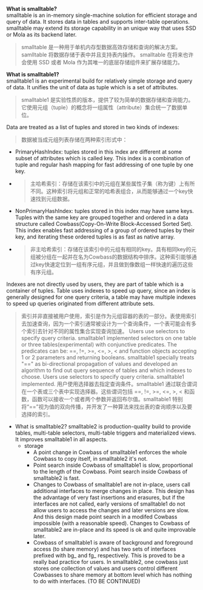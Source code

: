 **What is smalltable?**  
smalltable is an in-memory single-machine solution for efficient storage and query of data. It stores data in tables and supports inter-table operations. smalltable may extend its storage capability in an unique way that uses SSD or Mola as its backend later.
> smalltable 是一种用于单机内存型数据高效存储和查询的解决方案。samlltable 将数据存储于表中并且支持表内操作。 smalltable 在将来也许会使用 SSD 或者 Mola 作为其唯一的底层存储组件来扩展存储能力。  

**What is smalltable1?**  
smalltable1 is an experimental build for relatively simple storage and query of data. It unifies the unit of data as tuple which is a set of attributes.  
> smalltable1 是实验性质的版本，提供了较为简单的数据存储和查询能力。它使用元组（tuple）的概念将一组属性（attribute）集合统一了数据单位。 

Data are treated as a list of tuples and stored in two kinds of indexes:  
> 数据被当成元组列表存储在两种索引形式中：  
  + PrimaryHashIndex: tuples stored in this index are different at some subset of attributes which is called key. This index is a combination of tuple and regular hash mapping for fast addressing of one tuple by one key.
  + > 主哈希索引：存储在该索引中的元组在某些属性子集（称为键）上有所不同。这种索引将元组和正常的哈希表组合，从而能够通过一个key快速找到元组数据。  
  + NonPrimaryHashIndex: tuples stored in this index may have same keys. Tuples with the same key are grouped together and ordered in a data structure called Cowbass(Copy-On-Write Block-Accessed Sorted Set). This index enables fast addressing of a group of ordered tuples by their key, and iterating these ordered tuples is as fast as native array.
  + > 非主哈希索引：存储在该索引中的元组有相同的key。具有相同key的元组被分组在一起并在名为Cowbass的数据结构中排序。这种索引能够通过key快速定位到一组有序元组，并且做到像数组一样快速的遍历这些有序元组。
  
Indexes are not directly used by users, they are part of table which is a container of tuples. Table uses indexes to speed up query, since an index is generally designed for one query criteria, a table may have multiple indexes to speed up queries originated from different attribute sets.
> 索引并非直接被用户使用，索引是作为元组容器的表的一部分。表使用索引去加速查询，因为一个索引通常被设计为一个查询条件，一个表可能会有多个索引去针对不同的属性集合实现查询加速。
Users use selectors to specify query criteria. smalltable1 implemented selectors on one table or three tables(experimental) with conjunctive predicates. The predicates can be: ==, !=, >=, <=, >, < and function objects accepting 1 or 2 parameters and returning booleans. smalltable1 specially treats "==" as bi-directional propagation of values and developed an algorithm to find out query sequence of tables and which indexes to choose.
Users use selectors to specify query criteria. smalltable1 implemented. 
> 用户使用选择器去指定查询条件。smalltable1 通过联合谓词在一个表或三个表中实现选择器。这些谓词包括 ==, !=, >=, <=, >, < 和函数，函数可以接收一个或者两个参数并返回布尔值。smalltable1 特别将“==”视为值的双向传播，并开发了一种算法来找出表的查询顺序以及要选择的索引。

+ What is smalltable2?
  smalltable2 is production-quality build to provide tables, multi-table 
  selectors, multi-table triggers and materialized views. It improves 
  smalltable1 in all aspects.
  + storage
    + A point change in Cowbass of smalltable1 enforces the whole Cowbass to 
      copy itself, in smalltable2 it's not.
    + Point search inside Cowbass of smalltable1 is slow, proportional to the
      length of the Cowbass. Point search inside Cowbass of smalltable2 is
      fast.
    + Changes to Cowbass of smalltable1 are not in-place, users call additional
      interfaces to merge changes in place. This design has the advantage of
      very fast insertions and erasures, but if the interfaces are not
      called, early versions of smalltable1 do not allow users to access the
      changes and later versions are slow. And this design made point search
      in a modifed Cowbass impossible (with a reasonable speed). Changes to
      Cowbass of smalltable2 are in-place and its speed is ok and quite
      improvable later.
    + Cowbass of smalltable1 is aware of background and foreground access (to
      share memory) and has two sets of interfaces prefixed with bg_ and fg_
      respectively. This is proved to be a really bad practice for users.
      In smalltable2, one cowbass just stores one collection of values and 
      users control different Cowbasses to share memory at bottom level which
      has nothing to do with interfaces.
(TO BE CONTINUED)
